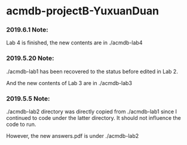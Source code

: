 # acmdb-projectB-YuxuanDuan

### 2019.6.1 Note:

Lab 4 is finished, the new contents are in ./acmdb-lab4

### 2019.5.20 Note:

./acmdb-lab1 has been recovered to the status before edited in Lab 2.

And the new contents of Lab 3 are in ./acmdb-lab3

### 2019.5.5 Note:

./acmdb-lab2 directory was directly copied from ./acmdb-lab1 since I continued to code under the latter directory. It should not influence the code to run.

However, the new answers.pdf is under ./acmdb-lab2

